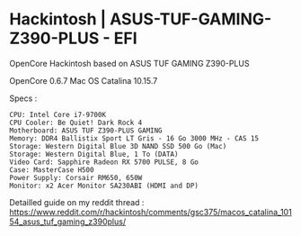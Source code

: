 # Hackintosh | ASUS-TUF-GAMING-Z390-PLUS - EFI
OpenCore Hackintosh based on ASUS TUF GAMING Z390-PLUS

OpenCore 0.6.7
Mac OS Catalina 10.15.7

Specs :

    CPU: Intel Core i7-9700K
    CPU Cooler: Be Quiet! Dark Rock 4
    Motherboard: ASUS TUF Z390-PLUS GAMING
    Memory: DDR4 Ballistix Sport LT Gris - 16 Go 3000 MHz - CAS 15
    Storage: Western Digital Blue 3D NAND SSD 500 Go (Mac)
    Storage: Western Digital Blue, 1 To (DATA)
    Video Card: Sapphire Radeon RX 5700 PULSE, 8 Go
    Case: MasterCase H500
    Power Supply: Corsair RM650, 650W
    Monitor: x2 Acer Monitor SA230ABI (HDMI and DP)
    
    
Detailled guide on my reddit thread :
https://www.reddit.com/r/hackintosh/comments/gsc375/macos_catalina_10154_asus_tuf_gaming_z390plus/
